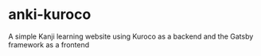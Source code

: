 # anki-kuroco
A simple Kanji learning website using Kuroco as a backend and the Gatsby framework as a frontend
